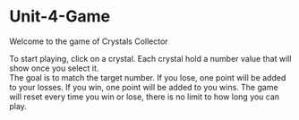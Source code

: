 # Unit-4-Game

Welcome to the game of Crystals Collector

To start playing, click on a crystal.  Each crystal hold a number value that will show once you select it.   
The goal is to match the target number.  If you lose, one point will be added to your losses.  If you win, one point will be added to you wins.  The game will reset every time you win or lose, there is no limit to how long you can play.